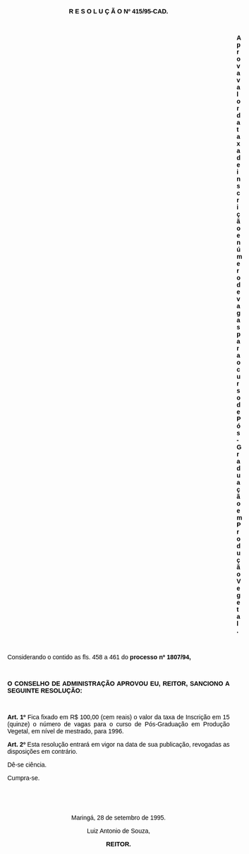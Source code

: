 <BODY TEXT="#000000">

<B><FONT FACE="Arial"><P ALIGN="CENTER">R E S O L U &Ccedil; &Atilde; O  Nº 415/95-CAD.</P>
</B>
<P>&nbsp;</P><DIR>
<DIR>
<DIR>
<DIR>
<DIR>
<DIR>
<DIR>
<DIR>
<DIR>
<DIR>
<DIR>
<DIR>
<DIR>

<B><P ALIGN="JUSTIFY">Aprova valor da taxa de inscri&ccedil;&atilde;o e n&uacute;mero de vagas para o curso de P&oacute;s-Gradua&ccedil;&atilde;o em Produ&ccedil;&atilde;o Vegetal.</P>
<P ALIGN="JUSTIFY"></P>
<P ALIGN="JUSTIFY">&nbsp;</P></DIR>
</DIR>
</DIR>
</DIR>
</DIR>
</DIR>
</DIR>
</DIR>
</DIR>
</DIR>
</DIR>
</DIR>
</DIR>

</B><P>Considerando o contido as fls. 458 a 461 do<B> processo nº 1807/94,</P>

<P>&nbsp;</P>
<P ALIGN="JUSTIFY">O CONSELHO DE ADMINISTRA&Ccedil;&Atilde;O APROVOU EU, REITOR, SANCIONO A SEGUINTE RESOLU&Ccedil;&Atilde;O:</P>
</B>
<P>&nbsp;</P>
<B><P ALIGN="JUSTIFY">Art. 1º</B> Fica fixado em R$ 100,00 (cem reais) o valor da taxa de Inscri&ccedil;&atilde;o em 15 (quinze) o n&uacute;mero de vagas para o curso de P&oacute;s-Gradua&ccedil;&atilde;o em Produ&ccedil;&atilde;o Vegetal, em n&iacute;vel de mestrado, para 1996.</P>
<B><P ALIGN="JUSTIFY">Art. 2º</B> Esta resolu&ccedil;&atilde;o entrar&aacute; em vigor na data de sua publica&ccedil;&atilde;o, revogadas as disposi&ccedil;&otilde;es em contr&aacute;rio. </P>
<P ALIGN="JUSTIFY">D&ecirc;-se ci&ecirc;ncia.</P>
<P ALIGN="JUSTIFY">Cumpra-se.</P>
<P ALIGN="JUSTIFY"></P>
<P ALIGN="JUSTIFY">&nbsp;</P>
<P ALIGN="JUSTIFY">&nbsp;</P>
<P ALIGN="CENTER">Maring&aacute;, 28 de setembro de 1995.</P>
<P ALIGN="CENTER"></P>
<P ALIGN="CENTER">Luiz Antonio de Souza,</P>
<B><P ALIGN="CENTER">REITOR.</P></B></FONT></BODY>
